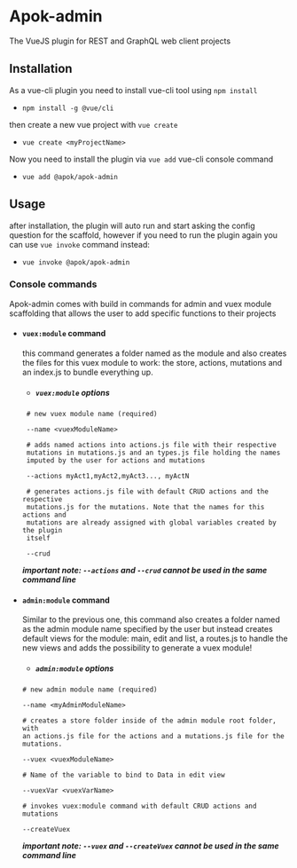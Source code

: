 # Apok-admin

The VueJS plugin for REST and GraphQL web client projects

## Installation
As a vue-cli plugin you need to install vue-cli tool using ``npm install``

- ``npm install -g @vue/cli``

then create a new vue project with ``vue create``

- ``vue create <myProjectName>``

Now you need to install the plugin via ``vue add`` vue-cli console command

- ``vue add @apok/apok-admin``

## Usage
after installation, the plugin will auto run and start asking the
config question for the scaffold, however if you need to run the plugin
again you can use ``vue invoke`` command instead:

- ``vue invoke @apok/apok-admin``

### Console commands
Apok-admin comes with build in commands for admin and vuex module 
scaffolding that allows the user to add specific functions to their
projects

- #### ``vuex:module`` command
    this command generates a folder named as the module and also creates the files
    for this vuex module to work: the store, actions, mutations and an index.js
    to bundle everything up.
    
    - ##### ``vuex:module`` options 
    ```
     # new vuex module name (required)
      
     --name <vuexModuleName>
      
     # adds named actions into actions.js file with their respective
     mutations in mutations.js and an types.js file holding the names 
     imputed by the user for actions and mutations
      
     --actions myAct1,myAct2,myAct3..., myActN
      
     # generates actions.js file with default CRUD actions and the respective
     mutations.js for the mutations. Note that the names for this actions and
     mutations are already assigned with global variables created by the plugin
     itself
      
     --crud
     ```
     ***important note: `--actions` and ``--crud`` cannot be used in the same command line***

- #### ``admin:module`` command
    Similar to the previous one, this command also creates a folder named
    as the admin module name specified by the user but instead creates default
    views for the module: main, edit and list, a routes.js to handle the new 
    views and adds the possibility to generate a vuex module!
    
    - ##### ``admin:module`` options
    ```
    # new admin module name (required)
    
    --name <myAdminModuleName>
  
    # creates a store folder inside of the admin module root folder, with
    an actions.js file for the actions and a mutations.js file for the
    mutations.
    
    --vuex <vuexModuleName>
  
    # Name of the variable to bind to Data in edit view
  
    --vuexVar <vuexVarName>
  
    # invokes vuex:module command with default CRUD actions and mutations
  
    --createVuex
     ```
    ***important note: `--vuex` and ``--createVuex`` cannot be used in the same command line***



